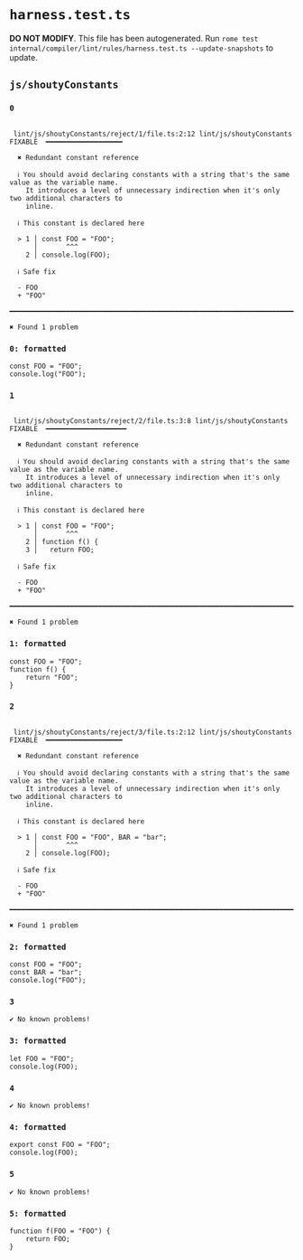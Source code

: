 # `harness.test.ts`

**DO NOT MODIFY**. This file has been autogenerated. Run `rome test internal/compiler/lint/rules/harness.test.ts --update-snapshots` to update.

## `js/shoutyConstants`

### `0`

```

 lint/js/shoutyConstants/reject/1/file.ts:2:12 lint/js/shoutyConstants  FIXABLE  ━━━━━━━━━━━━━━━━━━━

  ✖ Redundant constant reference

  ℹ You should avoid declaring constants with a string that's the same value as the variable name.
    It introduces a level of unnecessary indirection when it's only two additional characters to
    inline.

  ℹ This constant is declared here

  > 1 │ const FOO = "FOO";
      │       ^^^
    2 │ console.log(FOO);

  ℹ Safe fix

  - FOO
  + "FOO"

━━━━━━━━━━━━━━━━━━━━━━━━━━━━━━━━━━━━━━━━━━━━━━━━━━━━━━━━━━━━━━━━━━━━━━━━━━━━━━━━━━━━━━━━━━━━━━━━━━━━

✖ Found 1 problem

```

### `0: formatted`

```
const FOO = "FOO";
console.log("FOO");

```

### `1`

```

 lint/js/shoutyConstants/reject/2/file.ts:3:8 lint/js/shoutyConstants  FIXABLE  ━━━━━━━━━━━━━━━━━━━━

  ✖ Redundant constant reference

  ℹ You should avoid declaring constants with a string that's the same value as the variable name.
    It introduces a level of unnecessary indirection when it's only two additional characters to
    inline.

  ℹ This constant is declared here

  > 1 │ const FOO = "FOO";
      │       ^^^
    2 │ function f() {
    3 │   return FOO;

  ℹ Safe fix

  - FOO
  + "FOO"

━━━━━━━━━━━━━━━━━━━━━━━━━━━━━━━━━━━━━━━━━━━━━━━━━━━━━━━━━━━━━━━━━━━━━━━━━━━━━━━━━━━━━━━━━━━━━━━━━━━━

✖ Found 1 problem

```

### `1: formatted`

```
const FOO = "FOO";
function f() {
	return "FOO";
}

```

### `2`

```

 lint/js/shoutyConstants/reject/3/file.ts:2:12 lint/js/shoutyConstants  FIXABLE  ━━━━━━━━━━━━━━━━━━━

  ✖ Redundant constant reference

  ℹ You should avoid declaring constants with a string that's the same value as the variable name.
    It introduces a level of unnecessary indirection when it's only two additional characters to
    inline.

  ℹ This constant is declared here

  > 1 │ const FOO = "FOO", BAR = "bar";
      │       ^^^
    2 │ console.log(FOO);

  ℹ Safe fix

  - FOO
  + "FOO"

━━━━━━━━━━━━━━━━━━━━━━━━━━━━━━━━━━━━━━━━━━━━━━━━━━━━━━━━━━━━━━━━━━━━━━━━━━━━━━━━━━━━━━━━━━━━━━━━━━━━

✖ Found 1 problem

```

### `2: formatted`

```
const FOO = "FOO";
const BAR = "bar";
console.log("FOO");

```

### `3`

```
✔ No known problems!

```

### `3: formatted`

```
let FOO = "FOO";
console.log(FOO);

```

### `4`

```
✔ No known problems!

```

### `4: formatted`

```
export const FOO = "FOO";
console.log(FOO);

```

### `5`

```
✔ No known problems!

```

### `5: formatted`

```
function f(FOO = "FOO") {
	return FOO;
}

```
